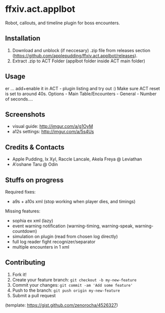 # ffxiv.act.applbot
Robot, callouts, and timeline plugin for boss encounters.

## Installation
1. Download and unblock (if neccesary) .zip file from releases section (https://github.com/applepudding/ffxiv.act.applbot/releases).
2. Extract .zip to ACT Folder (applbot folder inside ACT main folder)

## Usage
er ... add+enable it in ACT - plugin listing and try out :) 
Make sure ACT reset is set to around 40s. Options - Main Table/Encounters - General - Number of seconds....

## Screenshots
- visual guide: http://imgur.com/a/g1OyM
- a12s settings: http://imgur.com/a/5s4Us

## Credits & Contacts
- Apple Pudding, Ix Xyl, Raccle Lancale, Akela Freya @ Leviathan
- A'oshane Taru @ Odin

## Stuffs on progress
Required fixes:
- a9s + a10s xml (stop working when player dies, and timings)

Missing features:
- sophia ex xml (lazy)
- event warning notification (warning-timing, warning-speak, warning-countdown)
- simulation on plugin (read from chosen log directly)
- full log reader fight recognizer/separator
- multiple encounters in 1 xml

## Contributing 
1. Fork it!
2. Create your feature branch: `git checkout -b my-new-feature`
3. Commit your changes: `git commit -am 'Add some feature'`
4. Push to the branch: `git push origin my-new-feature`
5. Submit a pull request

(template: https://gist.github.com/zenorocha/4526327)